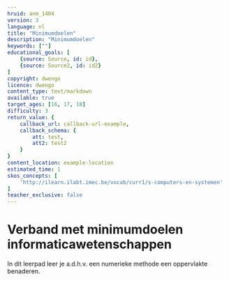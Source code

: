 ```yaml
---
hruid: anm_1404
version: 3
language: nl
title: "Minimumdoelen"
description: "Minimumdoelen"
keywords: [""]
educational_goals: [
    {source: Source, id: id}, 
    {source: Source2, id: id2}
]
copyright: dwengo
licence: dwengo
content_type: text/markdown
available: true
target_ages: [16, 17, 18]
difficulty: 3
return_value: {
    callback_url: callback-url-example,
    callback_schema: {
        att: test,
        att2: test2
    }
}
content_location: example-location
estimated_time: 1
skos_concepts: [
    'http://ilearn.ilabt.imec.be/vocab/curr1/s-computers-en-systemen'
]
teacher_exclusive: false
---
```


# Verband met minimumdoelen informaticawetenschappen

In dit leerpad leer je a.d.h.v. een numerieke methode een oppervlakte benaderen. 

